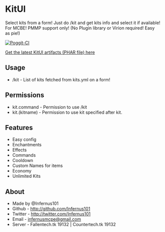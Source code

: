 # KitUI
Select kits from a form! Just do /kit and get kits info and select it if available! For MCBE! PMMP support only!
(No Plugin library or Virion required! Easy as pie!)

[![Poggit-CI](https://poggit.pmmp.io/ci.shield/Infernus101/KitUI/KitUI)](https://poggit.pmmp.io/ci/Infernus101/KitUI/KitUI)

[Get the latest KitUI artifacts (PHAR file) here](https://poggit.pmmp.io/ci/Infernus101/KitUI/KitUI)

## Usage
- /kit - List of kits fetched from kits.yml on a form!

## Permissions
- kit.command - Permission to use /kit
- kit.(kitname) - Permission to use kit specified after kit.

## Features
- Easy config
- Enchantments
- Effects
- Commands 
- Cooldown 
- Custom Names for items
- Economy
- Unlimited Kits

## About
- Made by @Infernus101
- Github - http://github.com/Infernus101
- Twitter - http://twitter.com/Infernus101
- Email - infernusmcpe@gmail.com
- Server - Fallentech.tk 19132 | Countertech.tk 19132
